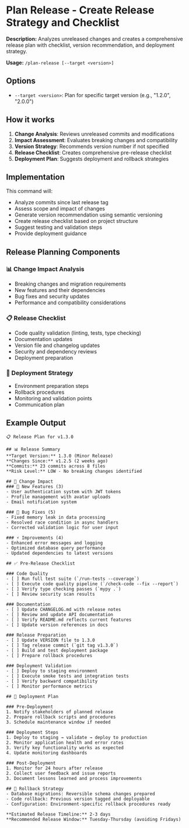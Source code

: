 # Plan Release - Create Release Strategy and Checklist

**Description:** Analyzes unreleased changes and creates a comprehensive release plan with checklist, version recommendation, and deployment strategy.

**Usage:** `/plan-release [--target <version>]`

## Options

- `--target <version>`: Plan for specific target version (e.g., "1.2.0", "2.0.0")

## How it works

1. **Change Analysis**: Reviews unreleased commits and modifications
2. **Impact Assessment**: Evaluates breaking changes and compatibility
3. **Version Strategy**: Recommends version number if not specified
4. **Release Checklist**: Creates comprehensive pre-release checklist
5. **Deployment Plan**: Suggests deployment and rollback strategies

## Implementation

This command will:
- Analyze commits since last release tag
- Assess scope and impact of changes
- Generate version recommendation using semantic versioning
- Create release checklist based on project structure
- Suggest testing and validation steps
- Provide deployment guidance

## Release Planning Components

### 📊 Change Impact Analysis
- Breaking changes and migration requirements
- New features and their dependencies  
- Bug fixes and security updates
- Performance and compatibility considerations

### 📋 Release Checklist
- Code quality validation (linting, tests, type checking)
- Documentation updates
- Version file and changelog updates
- Security and dependency reviews
- Deployment preparation

### 🚀 Deployment Strategy
- Environment preparation steps
- Rollback procedures
- Monitoring and validation points
- Communication plan

## Example Output

```
📋 Release Plan for v1.3.0

## 📊 Release Summary
**Target Version:** 1.3.0 (Minor Release)  
**Changes Since:** v1.2.5 (2 weeks ago)
**Commits:** 23 commits across 8 files
**Risk Level:** LOW - No breaking changes identified

## 🔄 Change Impact
### 🚀 New Features (3)
- User authentication system with JWT tokens
- Profile management with avatar uploads  
- Email notification system

### 🐛 Bug Fixes (5)
- Fixed memory leak in data processing
- Resolved race condition in async handlers
- Corrected validation logic for user input

### ⚡ Improvements (4)
- Enhanced error messages and logging
- Optimized database query performance
- Updated dependencies to latest versions

## ✅ Pre-Release Checklist

### Code Quality
- [ ] Run full test suite (`/run-tests --coverage`)
- [ ] Execute code quality pipeline (`/check-code --fix --report`)  
- [ ] Verify type checking passes (`mypy .`)
- [ ] Review security scan results

### Documentation  
- [ ] Update CHANGELOG.md with release notes
- [ ] Review and update API documentation
- [ ] Verify README.md reflects current features
- [ ] Update version references in docs

### Release Preparation
- [ ] Update VERSION file to 1.3.0
- [ ] Tag release commit (`git tag v1.3.0`)
- [ ] Build and test deployment package
- [ ] Prepare rollback procedures

### Deployment Validation
- [ ] Deploy to staging environment
- [ ] Execute smoke tests and integration tests
- [ ] Verify backward compatibility
- [ ] Monitor performance metrics

## 🚀 Deployment Plan

### Pre-Deployment
1. Notify stakeholders of planned release
2. Prepare rollback scripts and procedures
3. Schedule maintenance window if needed

### Deployment Steps  
1. Deploy to staging → validate → deploy to production
2. Monitor application health and error rates
3. Verify key functionality works as expected
4. Update monitoring dashboards

### Post-Deployment
1. Monitor for 24 hours after release
2. Collect user feedback and issue reports
3. Document lessons learned and process improvements

## 🔄 Rollback Strategy
- Database migrations: Reversible schema changes prepared
- Code rollback: Previous version tagged and deployable
- Configuration: Environment-specific rollback procedures ready

**Estimated Release Timeline:** 2-3 days
**Recommended Release Window:** Tuesday-Thursday (avoiding Fridays)
```